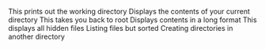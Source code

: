This prints out the working directory
Displays the contents of your current directory
This takes you back to root
Displays contents in a long format
This displays all hidden files
Listing files but sorted
Creating directories in another directory
